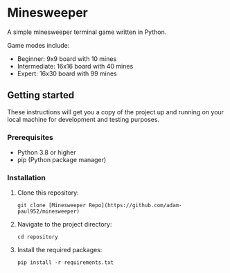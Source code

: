 # Minesweeper

A simple minesweeper terminal game written in Python.

Game modes include:

- Beginner: 9x9 board with 10 mines
- Intermediate: 16x16 board with 40 mines
- Expert: 16x30 board with 99 mines

## Getting started

These instructions will get you a copy of the project up and running on your local machine for development and testing purposes.

### Prerequisites

- Python 3.8 or higher
- pip (Python package manager)

### Installation

1. Clone this repository:
   ```
   git clone [Minesweeper Repo](https://github.com/adam-paul952/minesweeper)
   ```
2. Navigate to the project directory:
   ```
   cd repository
   ```
3. Install the required packages:
   ```
   pip install -r requirements.txt
   ```
